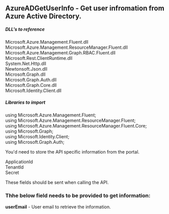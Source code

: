 ## AzureADGetUserInfo - Get user infromation from Azure Active Directory.

##### DLL's to reference
Microsoft.Azure.Management.Fluent.dll </br>
Microsoft.Azure.Management.ResourceManager.Fluent.dll </br>
Microsoft.Azure.Management.Graph.RBAC.Fluent.dll </br>
Microsoft.Rest.ClientRuntime.dll </br>
System.Net.Http.dll </br>
Newtonsoft.Json.dll </br>
Microsoft.Graph.dll </br>
Microsoft.Graph.Auth.dll </br>
Microsoft.Graph.Core.dll </br>
Microsoft.Identity.Client.dll

##### Libraries to import

using Microsoft.Azure.Management.Fluent; </br>
using Microsoft.Azure.Management.ResourceManager.Fluent; </br>
using Microsoft.Azure.Management.ResourceManager.Fluent.Core; </br>
using Microsoft.Graph; </br>
using Microsoft.Identity.Client; </br>
using Microsoft.Graph.Auth;

You'd need to store the API specific information from the portal.

ApplicationId </br>
TenantId </br>
Secret </br>

These fields should be sent when calling the API.

### Thhe below field needs to be provided to get information:
**userEmail**			  - User email to retrieve the information.
